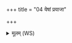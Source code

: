 +++
title = "04 येषां प्रयाजा"

+++
<details><summary>मूलम् (WS)</summary>

येषां प्रयाजा उत वानुयाजा हुतभागा हुतादश्च देवाः ।  
येषां वः पञ्च प्रदिशो विभक्तास्तां वो अस्मै सत्रसदः कृणोमि ॥ ४ ॥
</details>
